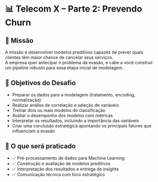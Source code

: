 # 📊 Telecom X – Parte 2: Prevendo Churn

## 🎯 Missão  
A missão é desenvolver modelos preditivos capazes de prever quais clientes têm maior chance de cancelar seus serviços.  
A empresa quer antecipar o problema da evasão, e cabe a você construir um pipeline robusto para essa etapa inicial de modelagem.

## 🧠 Objetivos do Desafio  
- Preparar os dados para a modelagem (tratamento, encoding, normalização)  
- Realizar análise de correlação e seleção de variáveis  
- Treinar dois ou mais modelos de classificação  
- Avaliar o desempenho dos modelos com métricas  
- Interpretar os resultados, incluindo a importância das variáveis  
- Criar uma conclusão estratégica apontando os principais fatores que influenciam a evasão

## 🧰 O que será praticado  
- ✅ Pré-processamento de dados para Machine Learning  
- ✅ Construção e avaliação de modelos preditivos  
- ✅ Interpretação dos resultados e entrega de insights  
- ✅ Comunicação técnica com foco estratégico
